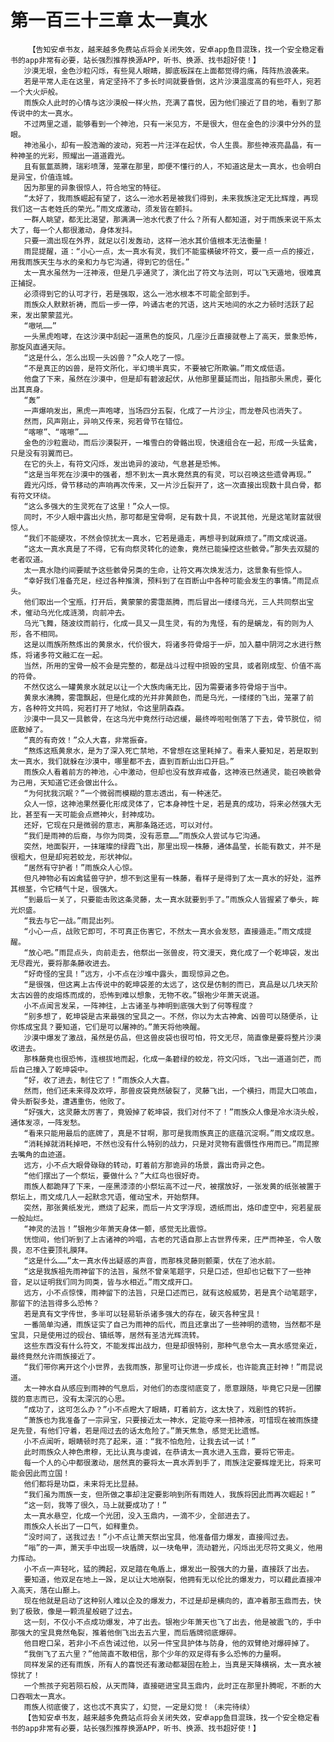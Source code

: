 # 第一百三十三章 太一真水
        【告知安卓书友，越来越多免费站点将会关闭失效，安卓app鱼目混珠，找一个安全稳定看书的app非常有必要，站长强烈推荐换源APP，听书、换源、找书超好使！】
       沙漠无垠，金色沙粒闪烁，有些晃人眼睛，脚底板踩在上面都觉得灼痛，阵阵热浪袭来。
       若是平常人走在这里，肯定坚持不了多长时间就要昏倒，这片沙漠温度高的有些吓人，宛若一个大火炉般。
       雨族众人此时的心情与这沙漠般一样火热，充满了喜悦，因为他们接近了目的地，看到了那传说中的太一真水。
       不过两里之遥，能够看到一个神池，只有一米见方，不是很大，但在金色的沙漠中分外的显眼。
       神池虽小，却有一股浩瀚的波动，宛若一片汪洋在起伏，令人生畏。那些神液亮晶晶，有一种神圣的光彩，照耀出一道道霞光。
       且有氤氲蒸腾，瑞彩喷薄，笼罩在那里，即便不懂行的人，不知道这是太一真水，也会明白是异宝，价值连城。
       因为那里的异象很惊人，符合地宝的特征。
       “太好了，我雨族崛起有望了，这么一池水若是被我们得到，未来我族注定无比辉煌，再现我们这一古老姓氏的荣光。”雨文成激动，须发皆在颤抖。
       一群人眺望，都无比渴望，那满满一池水代表了什么？所有人都知道，对于雨族来说干系太大了，每一个人都很激动，身体发抖。
       只要一滴出现在外界，就足以引发轰动，这样一池水其价值根本无法衡量！
       雨昆提醒，道：“小心一点，太一真水有灵，我们不能蛮横破坏符文，要一点一点的接近，用我雨族天生与水的亲和力与它沟通，得到它的信任。”
       太一真水虽然为一汪神液，但是几乎通灵了，演化出了符文与法则，可以飞天遁地，很难真正捕捉。
       必须得到它的认可才行，若是强取，这么一池水根本不可能全部到手。
       雨族众人默默祈祷，而后一步一停，吟诵古老的咒语，这片天地间的水之力顿时活跃了起来，发出蒙蒙蓝光。
       “嗷吼……”
       一头黑虎咆哮，在这沙漠中刮起一道黑色的旋风，几座沙丘直接就卷上了高天，景象恐怖，那旋风直通天际。
       “这是什么，怎么出现一头凶兽？”众人吃了一惊。
       “不是真正的凶兽，是符文所化，半幻境半真实，不要被它所欺骗。”雨文成低语。
       他盘了下来，虽然在沙漠中，但是却有碧波起伏，从他那里蔓延而出，阻挡那头黑虎，要化出其真身。
       “轰”
       一声爆响发出，黑虎一声咆哮，当场四分五裂，化成了一片沙尘，而龙卷风也消失了。
       然而，风声刚止，异响又传来，宛若骨节在错位。
       “喀嚓”、“喀嚓”……
       金色的沙粒震动，而后沙漠裂开，一堆雪白的骨骼出现，快速组合在一起，形成一头猛禽，只是没有羽翼而已。
       在它的头上，有符文闪烁，发出诡异的波动，气息甚是恐怖。
       “这是当年死在沙漠中的强者，想不到太一真水竟然真的有灵，可以召唤这些遗骨再现。”
       霞光闪烁，骨节移动的声响再次传来，又一片沙丘裂开了，这一次直接出现数十具白骨，都有符文环绕。
       “这么多强大的生灵死在了这里！”众人一惊。
       同时，不少人眼中露出火热，那可都是宝骨啊，足有数十具，不说其他，光是这笔财富就很惊人。
       “我们不能硬攻，不然会惊扰太一真水，它若是遁走，再想寻到就麻烦了。”雨文成说道。
       “这太一真水真是了不得，它有向祭灵转化的迹象，竟然已能操控这些骸骨。”那失去双腿的老者叹道。
       太一真水隐约间要赋予这些骸骨另类的生命，让符文再次焕发活力，这景象有些惊人。
       “幸好我们准备充足，经过各种推演，预料到了在百断山中各种可能会发生的事情。”雨昆点头。
       他们取出一个宝瓶，打开后，黄蒙蒙的雾霭蒸腾，而后冒出一缕缕乌光，三人共同祭出宝术，催动乌光化成涟漪，向前冲去。
       乌光飞舞，随波纹而前行，化成一具又一具生灵，有的为鬼怪，有的是螭龙，有的则为人形，各不相同。
       这是以雨族所熬炼出的黄泉水，代价很大，将诸多符骨熔于一炉，加入墓中阴河之水进行熬炼，将诸多符文融汇在一起。
       当然，所用的宝骨一般不会是完整的，都是战斗过程中损毁的宝具，或者刚成型、价值不高的符骨。
       不然仅这么一罐黄泉水就足以让一个大族肉痛无比，因为需要诸多符骨熔于当中。
       黄泉水沸腾，雾霭飘起，但是化成的光并非黄颜色，而是乌光，一缕缕的飞出，笼罩了前方，各种符文共鸣，宛若打开了地狱，令这里阴森森。
       沙漠中一具又一具骸骨，在这乌光中竟然行动迟缓，最终哗啦啦倒落了下去，骨节脱位，彻底散掉了。
       “真的有奇效！”众人大喜，非常振奋。
       “熬炼这瓶黄泉水，是为了深入死亡禁地，不曾想在这里耗掉了。看来人要知足，若是取到太一真水，我们就躲在沙漠中，哪里都不去，直到百断山出口开启。”
       雨族众人看着前方的神池，心中激动，但却也没有放弃戒备，这神液已然通灵，能召唤骸骨为己用，天知道它还会做出什么。
       “为何扰我沉眠？”一个微弱而模糊的意志透出，有一种迷茫。
       众人一惊，这神池果然要化形成灵体了，它本身神性十足，若是真的成功，将来必然强大无比，甚至有一天可能会点燃神火，封神成功。
       还好，它现在只是微弱的意志，离那条路还远，可以对付。
       “我们是雨神的后裔，与你为同类，没有恶意……”雨族众人尝试与它沟通。
       突然，地面裂开，一抹璀璨的绿霞飞出，那里出现一株藤，通体晶莹，长能有数丈，并不是很粗大，但是却宛若蛟龙，形状神似。
       “居然有守护者！”雨族众人心惊。
       但凡神物必有凶禽猛兽守护，想不到这里有一株藤，看样子是得到了太一真水的好处，滋养其根茎，令它精气十足，很强大。
       “到最后一关了，只要能击败这条灵藤，太一真水就要到手了。”雨族众人皆握紧了拳头，眸光炽盛。
       “我去与它一战。”雨昆出列。
       “小心一点，战败它即可，不可真正伤害它，不然太一真水会发怒，直接遁走。”雨文成提醒。
       “放心吧。”雨昆点头，向前走去，他祭出一张兽皮，符文漫天，竟化成了一个乾坤袋，发出无尽霞光，要将那条藤收进去。
       “好奇怪的宝具！”远方，小不点在沙堆中露头，面现惊异之色。
       “是很强，但这离上古传说中的乾坤袋差的太远了，这仅是仿制的而已，真品是以几块天阶太古凶兽的皮熔炼而成的，恐怖到难以想象，无物不收。”银袍少年萧天说道。
       小不点闻言发呆，一阵神往，上古诸圣与神明到底强大到了何等程度？
       “别多想了，乾坤袋是古来最强的宝具之一。不然，你以为太古神禽、凶兽可以随便杀，让你炼成宝具？要知道，它们是可以屠神的。”萧天将他唤醒。
       沙漠中爆发了激战，虽然是仿品，但这兽皮袋也很可怕，符文无尽，简直像是要将整片沙漠收进去。
       那株藤竟也很恐怖，连根拔地而起，化成一条碧绿的蛟龙，符文闪烁，飞出一道道剑芒，而后自己撞入了乾坤袋中。
       “好，收了进去，制住它了！”雨族众人大喜。
       然而，他们还未来得及欢呼，那兽皮袋竟然破裂了，灵藤飞出，一个横扫，雨昆大口咳血，骨头断裂多处，遭遇重伤，他败了。
       “好强大，这灵藤太厉害了，竟毁掉了乾坤袋，我们对付不了！”雨族众人像是冷水浇头般，通体发凉，一阵发愁。
       “看来只能用最后的底牌了，真是不甘啊，那可是我雨族真正的底蕴沉淀啊。”雨文成叹息。
       “消耗掉就消耗掉吧，不然也没有什么特别的战力，只是对灵物有震慑性作用而已。”雨昆擦去嘴角的血迹道。
       远方，小不点大眼骨碌碌的转动，盯着前方那诡异的场景，露出奇异之色。
       “他们摆出了一个祭坛，要做什么？”大红鸟也很好奇。
       雨族人都跪拜了下来，一座黑漆漆的小祭坛高不过一尺，被摆放好，一张发黄的纸张被置于祭坛上，雨文成几人一起默念咒语，催动宝术，开始祭拜。
       突然，那张黄纸发光，燃烧了起来，而后一片文字浮现，透纸而出，烙印虚空中，宛若星辰一般灿烂。
       “神灵的法旨！”银袍少年萧天身体一颤，感觉无比震惊。
       恍惚间，他们听到了上古诸神的吟唱，古老的咒语自那上古世界传来，庄严而神圣，令人敬畏，忍不住要顶礼膜拜。
       “这是什么……”太一真水传出疑惑的声音，而那株灵藤则颤栗，伏在了池水前。
       “这是我族祖先雨神留下的法旨，虽然不曾亲笔题字，只是口述，但却也记载下了一些神音，足以证明我们同为同类，皆与水相近。”雨文成开口。
       远方，小不点惊悚，雨神留下的法旨，只是口述而已，就有这般威势，若是真个动笔题字，那留下的法旨得多么恐怖？
       若是真有文字传世，多半可以轻易斩杀诸多强大的存在，破灭各种宝具！
       一番简单沟通，雨族证实了自己为雨神的后代，而且还拿出了一些神明的遗物，当然都不是宝具，只是使用过的砚台、镇纸等，居然有圣洁光辉流转。
       这些东西没有什么符文，不能发挥出战力，但是却很特别，那种气息令太一真水感觉亲近，最终竟然允许雨族接近了。
       “我们带你离开这个小世界，去我雨族，那里可让你进一步成长，也许能真正封神！”雨昆说道。
       太一神水自从感应到雨神的气息后，对他们的态度彻底变了，愿意跟随，毕竟它只是一团朦胧的意志而已，没有太深沉的心思。
       “成功了，这可怎么办？”小不点瞪大了眼睛，盯着前方，这太快了，戏剧性的转折。
       “萧族也为我准备了一宗异宝，只要接近太一神水，定能夺来一掊神液，可惜现在被雨族捷足先登，有他们守着，若是闯过去的话太危险了。”萧天焦急，感觉无比遗憾。
       小不点闻听，眼睛顿时亮了起来，道：“我不怕危险，让我去试一试！”
       此时雨族众人神色肃穆，无比认真与虔诚，在恭请太一真水进入玉鼎，要将它带走。
       每一个人的心中都很激动，居然真的要将太一真水弄到手了，雨族注定要辉煌无比，将来可能会因此而立国！
       他们都将是功臣，未来将无比显赫。
       “我们虽为雨族一支，但所做之事却注定要影响到所有雨姓人，我族将因此而再次崛起！”
       “这一刻，我等了很久，马上就要成功了！”
       太一真水悬空，化成一个光团，没入玉鼎内，一滴不少，全部进去了。
       雨族众人长出了一口气，如释重负。
       “没时间了，送我过去！”小不点让萧天祭出宝具，他准备借力爆发，直接闯过去。
       “嗡”的一声，萧天手中出现一块盾牌，以一块龟甲，流动碧光，闪烁出无尽符文奥义，他用力挥动。
       小不点一声轻叱，猛的腾起，双足踏在龟盾上，爆发出一股强大的力量，直接跃了出去。
       要知道，他双足在地上一跺，足以让大地崩裂，他拥有无以伦比的爆发力，可以藉此直接冲入高天，落在山巅上。
       现在他就是启动了这种别人难以企及的爆发力，不过是却是横向的，直冲着那玉鼎而去，快到了极致，像是一颗流星般砸了过去。
       这一刻，不仅小不点成功爆发，冲了出去。银袍少年萧天也飞了出去，他是被震飞的，手中那强大的宝具竟然龟裂，推着他倒飞出去五六里，而后盾牌彻底爆碎。
       他目瞪口呆，若非小不点告诫过他，以另一件宝具护体与防身，他的双臂绝对爆碎掉了。
       “我倒飞了五六里？”他简直不敢相信，那个少年的双足得有多么恐怖的力量啊。
       同样发呆的还有雨族，所有人的喜悦还有激动都凝固在脸上，当真是天降横祸，太一真水被惊扰了！
       一个熊孩子宛若陨石般，从天而降，直接砸进宝具玉鼎内，此时正在那里扑腾呢，不断的大口吞咽太一真水。
       雨族人彻底傻了，这也忒不真实了，幻觉，一定是幻觉！（未完待续）
       【告知安卓书友，越来越多免费站点将会关闭失效，安卓app鱼目混珠，找一个安全稳定看书的app非常有必要，站长强烈推荐换源APP，听书、换源、找书超好使！】